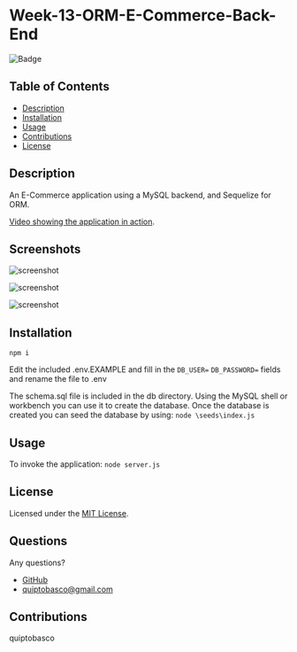 # Week-13-ORM-E-Commerce-Back-End

![Badge](https://img.shields.io/badge/License-MIT-orange)

## Table of Contents
- [Description](#description)
- [Installation](#installation)
- [Usage](#usage)
- [Contributions](#contributions)
- [License](#license)

## Description
An E-Commerce application using a MySQL backend, and Sequelize for ORM.    

[Video showing the application in action](https://watch.screencastify.com/v/XzmZUPvLOedUfLskiufH).

## Screenshots
![screenshot](https://user-images.githubusercontent.com/87678391/140009148-5449242c-f558-4a49-9c47-3ce5d99a44b1.PNG)

![screenshot](https://user-images.githubusercontent.com/87678391/140009149-c06f9c28-bc7c-4a7e-ac9e-91a4a7e34990.PNG)

![screenshot](https://user-images.githubusercontent.com/87678391/140009150-4ad51a8c-e903-4b91-a8b5-21847ad9de9b.PNG)


## Installation
`npm i`

Edit the included .env.EXAMPLE and fill in the 
`DB_USER=` 
`DB_PASSWORD=`
fields and rename the file to .env
  
The schema.sql file is included in the db directory.  Using the MySQL shell or workbench you can use it to create the database.
Once the database is created you can seed the database by using:
`node \seeds\index.js`

## Usage
To invoke the application:
`node server.js`

## License 
Licensed under the [MIT License](https://choosealicense.com/licenses/mit/).

## Questions
Any questions?
* [GitHub](https://github.com/quiptobasco)
* [quiptobasco@gmail.com](mailto:quiptobasco@gmail.com)

## Contributions
quiptobasco
